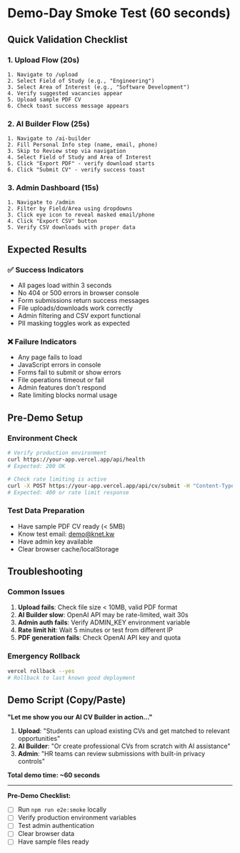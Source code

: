 # Demo-Day Smoke Test (60 seconds)

## Quick Validation Checklist

### 1. Upload Flow (20s)
```
1. Navigate to /upload
2. Select Field of Study (e.g., "Engineering") 
3. Select Area of Interest (e.g., "Software Development")
4. Verify suggested vacancies appear
5. Upload sample PDF CV
6. Check toast success message appears
```

### 2. AI Builder Flow (25s)
```
1. Navigate to /ai-builder  
2. Fill Personal Info step (name, email, phone)
3. Skip to Review step via navigation
4. Select Field of Study and Area of Interest
5. Click "Export PDF" - verify download starts
6. Click "Submit CV" - verify success toast
```

### 3. Admin Dashboard (15s)
```
1. Navigate to /admin
2. Filter by Field/Area using dropdowns
3. Click eye icon to reveal masked email/phone
4. Click "Export CSV" button
5. Verify CSV downloads with proper data
```

## Expected Results

### ✅ Success Indicators
- All pages load within 3 seconds
- No 404 or 500 errors in browser console
- Form submissions return success messages
- File uploads/downloads work correctly
- Admin filtering and CSV export functional
- PII masking toggles work as expected

### ❌ Failure Indicators
- Any page fails to load
- JavaScript errors in console
- Forms fail to submit or show errors
- File operations timeout or fail
- Admin features don't respond
- Rate limiting blocks normal usage

## Pre-Demo Setup

### Environment Check
```bash
# Verify production environment
curl https://your-app.vercel.app/api/health
# Expected: 200 OK

# Check rate limiting is active
curl -X POST https://your-app.vercel.app/api/cv/submit -H "Content-Type: application/json" -d '{}'
# Expected: 400 or rate limit response
```

### Test Data Preparation
- Have sample PDF CV ready (< 5MB)
- Know test email: demo@knet.kw
- Have admin key available
- Clear browser cache/localStorage

## Troubleshooting

### Common Issues
1. **Upload fails**: Check file size < 10MB, valid PDF format
2. **AI Builder slow**: OpenAI API may be rate-limited, wait 30s
3. **Admin auth fails**: Verify ADMIN_KEY environment variable
4. **Rate limit hit**: Wait 5 minutes or test from different IP
5. **PDF generation fails**: Check OpenAI API key and quota

### Emergency Rollback
```bash
vercel rollback --yes
# Rollback to last known good deployment
```

## Demo Script (Copy/Paste)

**"Let me show you our AI CV Builder in action..."**

1. **Upload**: "Students can upload existing CVs and get matched to relevant opportunities"
2. **AI Builder**: "Or create professional CVs from scratch with AI assistance" 
3. **Admin**: "HR teams can review submissions with built-in privacy controls"

**Total demo time: ~60 seconds**

---

**Pre-Demo Checklist:**
- [ ] Run `npm run e2e:smoke` locally
- [ ] Verify production environment variables
- [ ] Test admin authentication
- [ ] Clear browser data
- [ ] Have sample files ready
